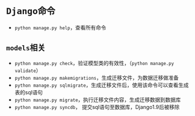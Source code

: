 # `Django命令`

- `python manage.py help`，查看所有命令

## `models`相关

- `python manage.py check`，验证模型类的有效性，（`python manage.py validate`）
- `python manage.py makemigrations`，生成迁移文件，为数据迁移做准备
- `python manage.py sqlmigrate`，生成迁移文件后，使用该命令可以查看生成表的sql语句
- `python manage.py migrate`，执行迁移文件内容，生成迁移数据到数据库
- `python manage.py syncdb`， 提交sql语句至数据库，Django1.9后被移除